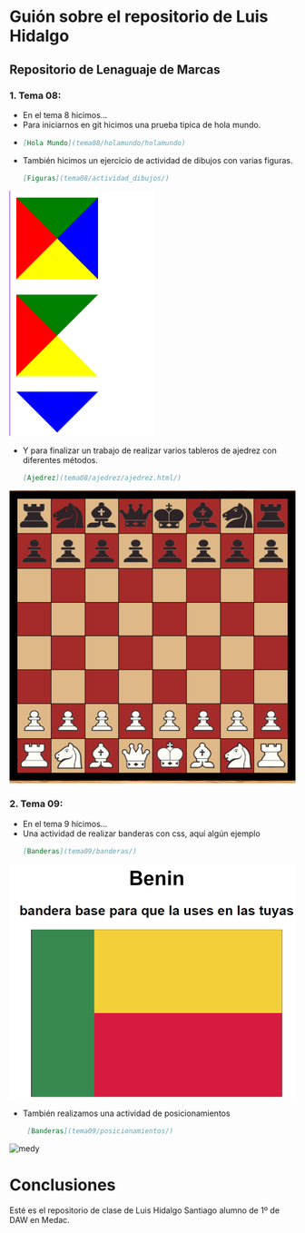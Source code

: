 # Guión sobre el repositorio de Luis Hidalgo

## Repositorio de Lenaguaje de Marcas

### 1. Tema 08:
- En el tema 8 hicimos...
- Para iniciarnos en git hicimos una prueba tipica de hola mundo.
- 
    ```markdown
    [Hola Mundo](tema08/holamundo/holamundo)
- También hicimos un ejercicio de actividad de dibujos con varias figuras.
    ```markdown
    [Figuras](tema08/actividad_dibujos/)
![medy](images/figuras.png)
- Y para finalizar un trabajo de realizar varios tableros de ajedrez con diferentes métodos.
    ```markdown
    [Ajedrez](tema08/ajedrez/ajedrez.html/)
![medy](images/ajedrez.png)

### 2. Tema 09:
- En el tema 9 hicimos...
- Una actividad de realizar banderas con css, aquí algún ejemplo
    ```markdown
    [Banderas](tema09/banderas/)
![medy](images/banderas.png)

- También realizamos una actividad de posicionamientos
   ```markdown
    [Banderas](tema09/posicionamientos/)
![medy](images/posicionamientos.png)

# Conclusiones
Esté es el repositorio de clase de Luis Hidalgo Santiago alumno de 1º de DAW en Medac.